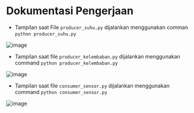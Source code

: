 # Dokumentasi Pengerjaan

- Tampilan saat File `producer_suhu.py` dijalankan menggunakan comman `python producer_suhu.py`

![image](https://github.com/user-attachments/assets/80b573fc-9b18-4409-afc8-d4f4f44641ff)

- Tampilan saat file `producer_kelembaban.py` dijalankan menggunakan command `python producer_kelembaban.py`

![image](https://github.com/user-attachments/assets/956a2036-c3c2-41be-b2f7-8683e4475063)

- Tampilan saat file `consumer_sensor.py` dijalankan menggunakan command `python consumer_sensor.py`

![image](https://github.com/user-attachments/assets/6d3ef105-8f39-4b3c-96cc-4721ba2bcc2d)
